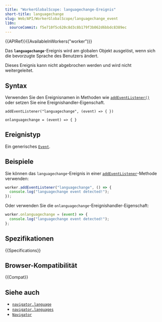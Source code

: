 ```yaml
---
title: "WorkerGlobalScope: languagechange-Ereignis"
short-title: languagechange
slug: Web/API/WorkerGlobalScope/languagechange_event
l10n:
  sourceCommit: f5e710f5c620c8d3c8b179f3b062d6bbdc8389ec
---
```


{{APIRef}}{{AvailableInWorkers("worker")}}

Das **`languagechange`**-Ereignis wird am globalen Objekt ausgelöst, wenn sich die bevorzugte Sprache des Benutzers ändert.

Dieses Ereignis kann nicht abgebrochen werden und wird nicht weitergeleitet.

## Syntax

Verwenden Sie den Ereignisnamen in Methoden wie [`addEventListener()`](/de/docs/Web/API/EventTarget/addEventListener) oder setzen Sie eine Ereignishandler-Eigenschaft.

```js-nolint
addEventListener("languagechange", (event) => { })

onlanguagechange = (event) => { }
```

## Ereignistyp

Ein generisches [`Event`](/de/docs/Web/API/Event).

## Beispiele

Sie können das `languagechange`-Ereignis in einer [`addEventListener`](/de/docs/Web/API/EventTarget/addEventListener)-Methode verwenden:

```js
worker.addEventListener("languagechange", () => {
  console.log("languagechange event detected!");
});
```

Oder verwenden Sie die `onlanguagechange`-Ereignishandler-Eigenschaft:

```js
worker.onlanguagechange = (event) => {
  console.log("languagechange event detected!");
};
```

## Spezifikationen

{{Specifications}}

## Browser-Kompatibilität

{{Compat}}

## Siehe auch

- [`navigator.language`](/de/docs/Web/API/WorkerNavigator/language)
- [`navigator.languages`](/de/docs/Web/API/WorkerNavigator/languages)
- [`Navigator`](/de/docs/Web/API/Navigator)
